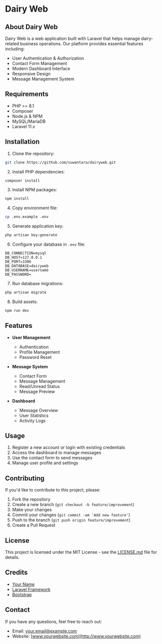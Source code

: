 # Dairy Web


## About Dairy Web

Dairy Web is a web application built with Laravel that helps manage dairy-related business operations. Our platform provides essential features including:

- User Authentication & Authorization
- Contact Form Management
- Modern Dashboard Interface
- Responsive Design
- Message Management System

## Requirements

- PHP >= 8.1
- Composer
- Node.js & NPM
- MySQL/MariaDB
- Laravel 11.x

## Installation

1. Clone the repository:
```bash
git clone https://github.com/suwantara/dairyweb.git
```

2. Install PHP dependencies:
```bash
composer install
```

3. Install NPM packages:
```bash
npm install
```

4. Copy environment file:
```bash
cp .env.example .env
```

5. Generate application key:
```bash
php artisan key:generate
```

6. Configure your database in `.env` file:
```env
DB_CONNECTION=mysql
DB_HOST=127.0.0.1
DB_PORT=3306
DB_DATABASE=dairyweb
DB_USERNAME=username
DB_PASSWORD=
```

7. Run database migrations:
```bash
php artisan migrate
```

8. Build assets:
```bash
npm run dev
```

## Features

- **User Management**
  - Authentication
  - Profile Management
  - Password Reset

- **Message System**
  - Contact Form
  - Message Management
  - Read/Unread Status
  - Message Preview

- **Dashboard**
  - Message Overview
  - User Statistics
  - Activity Logs

## Usage

1. Register a new account or login with existing credentials
2. Access the dashboard to manage messages
3. Use the contact form to send messages
4. Manage user profile and settings

## Contributing

If you'd like to contribute to this project, please:

1. Fork the repository
2. Create a new branch (`git checkout -b feature/improvement`)
3. Make your changes
4. Commit your changes (`git commit -am 'Add new feature'`)
5. Push to the branch (`git push origin feature/improvement`)
6. Create a Pull Request

## License

This project is licensed under the MIT License - see the [LICENSE.md](LICENSE.md) file for details.

## Credits

- [Your Name](https://github.com/suwantara)
- [Laravel Framework](https://laravel.com)
- [Bootstrap](https://getbootstrap.com)

## Contact

If you have any questions, feel free to reach out:
- Email: your.email@example.com
- Website: [www.yourwebsite.com](http://www.yourwebsite.com)
